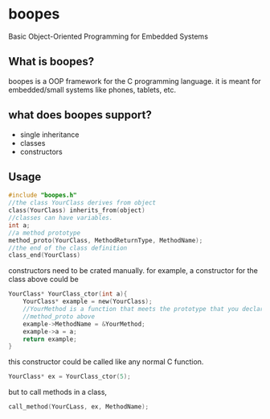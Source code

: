 # boopes
Basic Object-Oriented Programming for Embedded Systems 
## What is boopes?

boopes is a OOP framework for the C programming language. 
it is meant for embedded/small systems like phones, tablets, etc. 

## what does boopes support?

- single inheritance
- classes
- constructors

## Usage

```c
#include "boopes.h"
//the class YourClass derives from object
class(YourClass) inherits_from(object)
//classes can have variables.
int a;
//a method prototype
method_proto(YourClass, MethodReturnType, MethodName);
//the end of the class definition
class_end(YourClass)
```
constructors need to be crated manually. for example, a constructor for the class above could be
```c
YourClass* YourClass_ctor(int a){
    YourClass* example = new(YourClass);
    //YourMethod is a function that meets the prototype that you declared in the 
    //method_proto above
    example->MethodName = &YourMethod;
    example->a = a;
    return example;
}
```
this constructor could be called like any normal C function.
```c
YourClass* ex = YourClass_ctor(5);
```
but to call methods in a class, 
```c
call_method(YourCLass, ex, MethodName);
```